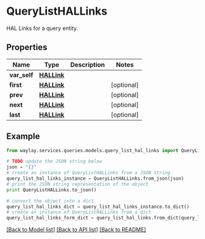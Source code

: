 # QueryListHALLinks

HAL Links for a query entity.

## Properties

Name | Type | Description | Notes
------------ | ------------- | ------------- | -------------
**var_self** | [**HALLink**](HALLink.md) |  | 
**first** | [**HALLink**](HALLink.md) |  | [optional] 
**prev** | [**HALLink**](HALLink.md) |  | [optional] 
**next** | [**HALLink**](HALLink.md) |  | [optional] 
**last** | [**HALLink**](HALLink.md) |  | [optional] 

## Example

```python
from waylay.services.queries.models.query_list_hal_links import QueryListHALLinks

# TODO update the JSON string below
json = "{}"
# create an instance of QueryListHALLinks from a JSON string
query_list_hal_links_instance = QueryListHALLinks.from_json(json)
# print the JSON string representation of the object
print QueryListHALLinks.to_json()

# convert the object into a dict
query_list_hal_links_dict = query_list_hal_links_instance.to_dict()
# create an instance of QueryListHALLinks from a dict
query_list_hal_links_form_dict = query_list_hal_links.from_dict(query_list_hal_links_dict)
```
[[Back to Model list]](../README.md#documentation-for-models) [[Back to API list]](../README.md#documentation-for-api-endpoints) [[Back to README]](../README.md)


